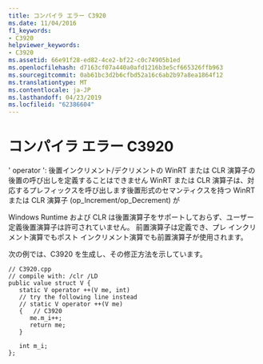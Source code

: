 ```yaml
---
title: コンパイラ エラー C3920
ms.date: 11/04/2016
f1_keywords:
- C3920
helpviewer_keywords:
- C3920
ms.assetid: 66e91f28-ed82-4ce2-bf22-c0c74905b1ed
ms.openlocfilehash: d7163cf07a440a0afd1216b3e5cf665326ffb963
ms.sourcegitcommit: 0ab61bc3d2b6cfbd52a16c6ab2b97a8ea1864f12
ms.translationtype: MT
ms.contentlocale: ja-JP
ms.lasthandoff: 04/23/2019
ms.locfileid: "62386604"
---
```

# <a name="compiler-error-c3920"></a>コンパイラ エラー C3920

' operator ': 後置インクリメント/デクリメントの WinRT または CLR 演算子の後置の呼び出しを定義することはできません WinRT または CLR 演算子は、対応するプレフィックスを呼び出します後置形式のセマンティクスを持つ WinRT または CLR 演算子 (op_Increment/op_Decrement) が

Windows Runtime および CLR は後置演算子をサポートしておらず、ユーザー定義後置演算子は許可されていません。  前置演算子は定義でき、プレ インクリメント演算でもポスト インクリメント演算でも前置演算子が使用されます。

次の例では、C3920 を生成し、その修正方法を示しています。

```
// C3920.cpp
// compile with: /clr /LD
public value struct V {
   static V operator ++(V me, int)
   // try the following line instead
   // static V operator ++(V me)
   {   // C3920
      me.m_i++;
      return me;
   }

   int m_i;
};
```